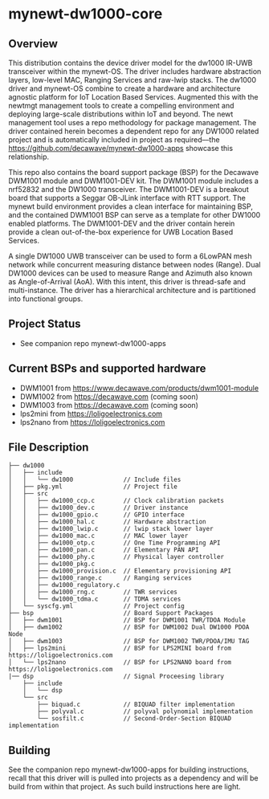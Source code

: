 <!--
# Copyright (C) 2017-2018, Decawave Limited, All Rights Reserved
#
# Licensed to the Apache Software Foundation (ASF) under one
# or more contributor license agreements.  See the NOTICE file
# distributed with this work for additional information
# regarding copyright ownership.  The ASF licenses this file
# to you under the Apache License, Version 2.0 (the
# "License"); you may not use this file except in compliance
# with the License.  You may obtain a copy of the License at
#
# http://www.apache.org/licenses/LICENSE-2.0
#
# Unless required by applicable law or agreed to in writing,
# software distributed under the License is distributed on an
# "AS IS" BASIS, WITHOUT WARRANTIES OR CONDITIONS OF ANY
#  KIND, either express or implied.  See the License for the
# specific language governing permissions and limitations
# under the License.
#
-->

# mynewt-dw1000-core

## Overview

This distribution contains the device driver model for the dw1000 IR-UWB transceiver within the mynewt-OS. The driver includes hardware abstraction layers, low-level MAC, Ranging Services and raw-lwip stacks. The dw1000 driver and mynewt-OS combine to create a hardware and architecture agnostic platform for IoT Location Based Services. Augmented this with the newtmgt management tools to create a compelling environment and deploying large-scale distributions within IoT and beyond. The newt management tool uses a repo methodology for package management. The driver contained herein becomes a dependent repo for any DW1000 related project and is automatically included in project as required––the https://github.com/decawave/mynewt-dw1000-apps showcase this relationship.

This repo also contains the board support package (BSP) for the Decawave DWM1001 module and DWM1001-DEV kit. The DWM1001 module includes a nrf52832 and the DW1000 transceiver. The DWM1001-DEV is a breakout board that supports a Seggar OB-JLink interface with RTT support. The mynewt build environment provides a clean interface for maintaining BSP, and the contained DWM1001 BSP can serve as a template for other DW1000 enabled platforms. The DWM1001-DEV and the driver contain herein provide a clean out-of-the-box experience for UWB Location Based Services.

A single DW1000 UWB transceiver can be used to form a 6LowPAN mesh network while concurrent measuring distance between nodes (Range). Dual DW1000 devices can be used to measure Range and Azimuth also known as Angle-of-Arrival (AoA). With this intent, this driver is thread-safe and multi-instance. The driver has a hierarchical architecture and is partitioned into functional groups. 

## Project Status

* See companion repo mynewt-dw1000-apps

## Current BSPs and supported hardware
* DWM1001   from https://www.decawave.com/products/dwm1001-module
* DWM1002   from https://decawave.com (coming soon)
* DWM1003   from https://decawave.com (coming soon)
* lps2mini      from https://loligoelectronics.com
* lps2nano      from https://loligoelectronics.com

## File Description
```
├── dw1000
│   ├── include
│   │   └── dw1000              // Include files
│   ├── pkg.yml                 // Project file
│   ├── src
│   │   ├── dw1000_ccp.c        // Clock calibration packets
│   │   ├── dw1000_dev.c        // Driver instance
│   │   ├── dw1000_gpio.c       // GPIO interface
│   │   ├── dw1000_hal.c        // Hardware abstraction
│   │   ├── dw1000_lwip.c       // lwip stack lower layer
│   │   ├── dw1000_mac.c        // MAC lower layer
│   │   ├── dw1000_otp.c        // One Time Programming API
│   │   ├── dw1000_pan.c        // Elementary PAN API
│   │   ├── dw1000_phy.c        // Physical layer controller
│   │   ├── dw1000_pkg.c
│   │   ├── dw1000_provision.c  // Elementary provisioning API
│   │   ├── dw1000_range.c      // Ranging services
│   │   ├── dw1000_regulatory.c
│   │   ├── dw1000_rng.c        // TWR services
│   │   └── dw1000_tdma.c       // TDMA services
│   └── syscfg.yml              // Project config
├── bsp                         // Board Support Packages
│   ├── dwm1001                 // BSP for DWM1001 TWR/TDOA Module
│   ├── dwm1002                 // BSP for DWM1002 Dual DW1000 PDOA Node
│   ├── dwm1003                 // BSP for DWM1002 TWR/PDOA/IMU TAG
│   ├── lps2mini                // BSP for LPS2MINI board from https://loligoelectronics.com
│   └── lps2nano                // BSP for LPS2NANO board from https://loligoelectronics.com
|── dsp                         // Signal Proceesing library
    ├── include
    │   └── dsp
    └── src
        ├── biquad.c            // BIQUAD filter implementation
        ├── polyval.c           // polyval polynomial implementation
        └── sosfilt.c           // Second-Order-Section BIQUAD implementation

```

## Building

See the companion repo mynewt-dw1000-apps for building instructions, recall that this driver will is pulled into projects as a dependency and will be build from within that project. As such build instructions here are light. 


